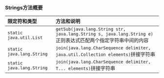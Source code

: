 ### Strings方法概要

| 限定符和类型               | 方法和说明                                                   |
| :------------------------- | :----------------------------------------------------------- |
| `static java.util.List`    | `getSub(java.lang.String str, java.lang.String s, java.lang.String e)`正则表达式匹配两个指定字符串中间的内容 |
| `static  java.lang.String` | `join(java.lang.CharSequence delimiter, java.util.Collection elements)`拼接字符串 |
| `static  java.lang.String` | `join(java.lang.CharSequence delimiter, T... elements)`拼接字符串 |

